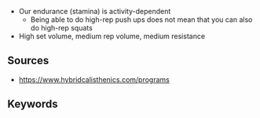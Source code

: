 - Our endurance (stamina) is activity-dependent
	- Being able to do high-rep push ups does not mean that you can also do high-rep squats
- High set volume, medium rep volume, medium resistance

## Sources
- https://www.hybridcalisthenics.com/programs
## Keywords
